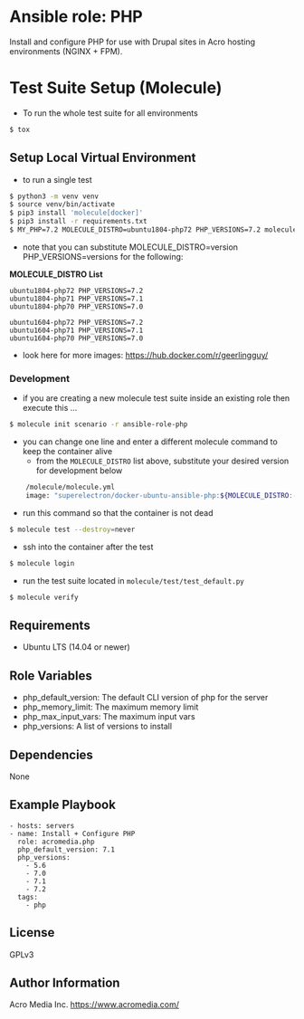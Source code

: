 # Ansible role: PHP

Install and configure PHP for use with Drupal sites in Acro hosting environments (NGINX + FPM).

# Test Suite Setup (Molecule)

- To run the whole test suite for all environments
```bash
$ tox
```

## Setup Local Virtual Environment

- to run a single test
```bash
$ python3 -m venv venv
$ source venv/bin/activate
$ pip3 install 'molecule[docker]'
$ pip3 install -r requirements.txt
$ MY_PHP=7.2 MOLECULE_DISTRO=ubuntu1804-php72 PHP_VERSIONS=7.2 molecule test --destroy=never
```

- note that you can substitute MOLECULE_DISTRO=version PHP_VERSIONS=versions for the following:

__MOLECULE_DISTRO List__
    
    ubuntu1804-php72 PHP_VERSIONS=7.2
    ubuntu1804-php71 PHP_VERSIONS=7.1
    ubuntu1804-php70 PHP_VERSIONS=7.0
    
    ubuntu1604-php72 PHP_VERSIONS=7.2
    ubuntu1604-php71 PHP_VERSIONS=7.1
    ubuntu1604-php70 PHP_VERSIONS=7.0

- look here for more images: https://hub.docker.com/r/geerlingguy/
    
### Development

- if you are creating a new molecule test suite inside an existing role then execute this ...
```bash 
$ molecule init scenario -r ansible-role-php
```
- you can change one line and enter a different molecule command to keep the container alive
    - from the ```MOLECULE_DISTRO``` list above, substitute your desired version for development below
    
```bash
    /molecule/molecule.yml
    image: "superelectron/docker-ubuntu-ansible-php:${MOLECULE_DISTRO:-ubuntu1804-php72}"
```

- run this command so that the container is not dead
```bash
$ molecule test --destroy=never
```

- ssh into the container after the test
```bash
$ molecule login
```

- run the test suite located in ```molecule/test/test_default.py```
```bash
$ molecule verify
```

## Requirements

* Ubuntu LTS (14.04 or newer)

## Role Variables

* php_default_version: The default CLI version of php for the server
* php_memory_limit: The maximum memory limit
* php_max_input_vars: The maximum input vars
* php_versions: A list of versions to install

## Dependencies

None

## Example Playbook

    - hosts: servers
    - name: Install + Configure PHP
      role: acromedia.php
      php_default_version: 7.1
      php_versions:
        - 5.6
        - 7.0
        - 7.1
        - 7.2
      tags:
        - php

## License

GPLv3

## Author Information

Acro Media Inc.
https://www.acromedia.com/
